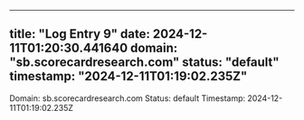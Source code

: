 
---
title: "Log Entry 9"
date: 2024-12-11T01:20:30.441640
domain: "sb.scorecardresearch.com"
status: "default"
timestamp: "2024-12-11T01:19:02.235Z"
---

Domain: sb.scorecardresearch.com
Status: default
Timestamp: 2024-12-11T01:19:02.235Z
